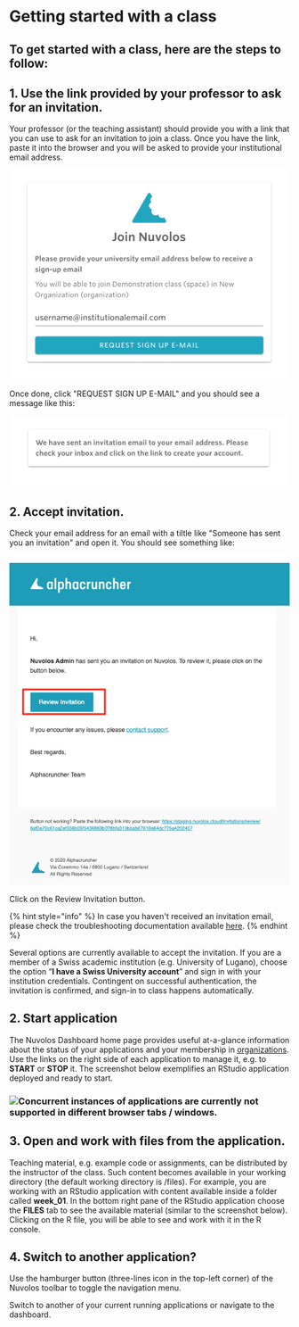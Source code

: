 # Getting started with a class

## **To get started with a class, here are the steps to follow:**

## 1. Use the link provided by your professor to ask for an invitation.

Your professor \(or the teaching assistant\) should provide you with a link that you can use to ask for an invitation to join a class. Once you have the link, paste it into the browser and you will be asked to provide your institutional email address.

![](../../.gitbook/assets/screen-shot-2020-03-25-at-12.40.17-pm.png)

Once done, click "REQUEST SIGN UP E-MAIL" and you should see a message like this:

![](../../.gitbook/assets/screen-shot-2020-03-25-at-12.40.42-pm.png)

## 2. **Accept invitation.**

Check your email address for an email with a tiltle like "Someone has sent you an invitation" and open it. You should see something like:

![](../../.gitbook/assets/screen-shot-2020-03-25-at-12.23.01-pm-2.png)

Click on the Review Invitation button.

{% hint style="info" %}
In case you haven't received an invitation email, please check the troubleshooting documentation available [here](../../troubleshooting/login-issues/i-havent-received-an-invitation-email.md).
{% endhint %}

Several options are currently available to accept the invitation. If you are a member of a Swiss academic institution \(e.g. University of Lugano\), choose the option “**I have a Swiss University account**” and sign in with your institution credentials. Contingent on successful authentication, the invitation is confirmed, and sign-in to class happens automatically.  

## 2. Start application

The Nuvolos Dashboard home page provides useful at-a-glance information about the status of your applications and your membership in [organizations](http:///@alphacruncher-1/s/datahub/~/drafts/-LpMzyPUrAQ03FcWCTT_/primary/data-organization/organizations). Use the links on the right side of each application to manage it, e.g. to  **START** or **STOP** it. The screenshot below exemplifies an RStudio application deployed and ready to start.

### ![](https://firebasestorage.googleapis.com/v0/b/gitbook-28427.appspot.com/o/assets%2F-LihBjXi93rsUENhHsab%2F-Lp3NGFCrRoUpqQTtdaw%2F-Lp3OSAbBBFjJ-9cs0Dz%2FInfo_Simple.svg.png?alt=media&token=b86c3ad7-3529-462f-b35e-3f150fc95b01)Concurrent instances of applications are currently not supported in different browser tabs / windows.

## ​3. Open and work with files from the application.

Teaching material, e.g. example code or assignments, can be distributed by the instructor of the class. Such content becomes available in your working directory \(the default working directory is /files\). For example, you are working with an RStudio application with content available inside a folder called **week\_01**. In the bottom right pane of the RStudio application choose the **FILES** tab to see the available material \(similar to the screenshot below\). Clicking on the R file, you will be able to see and work with it in the R console.

## 4. Switch to another application?

Use the hamburger button \(three-lines icon in the top-left corner\) of the Nuvolos toolbar to toggle the navigation menu.

Switch to another of your current running applications or navigate to the dashboard.







